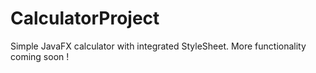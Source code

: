 # CalculatorProject
Simple JavaFX calculator with integrated StyleSheet. More functionality coming soon !


